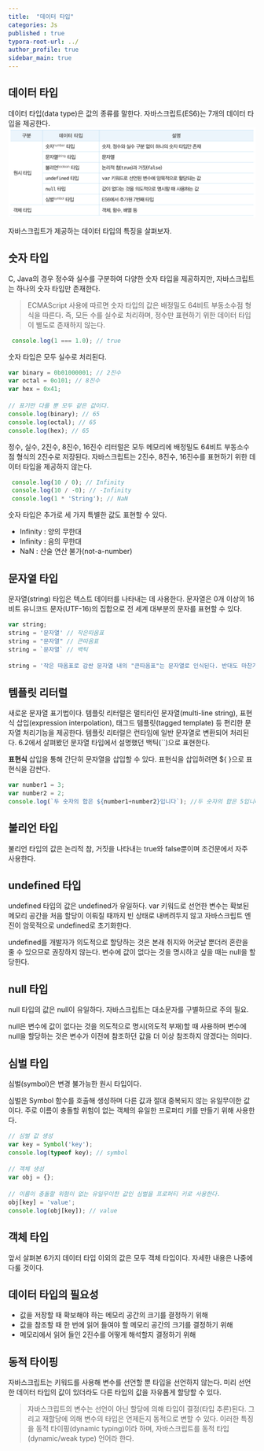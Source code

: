 ```yaml
---
title:  "데이터 타입"
categories: Js
published : true
typora-root-url: ../
author_profile: true
sidebar_main: true
---
```

## 데이터 타입
데이터 타입(data type)은 값의 종류를 말한다. 자바스크립트(ES6)는 7개의 데이터 타입을 제공한다.
<img src="/images/2023-10-25-DataType/datatype.jpeg" />

자바스크립트가 제공하는 데이터 타입의 특징을 살펴보자.

## 숫자 타입
C, Java의 경우 정수와 실수를 구분하여 다양한 숫자 타입을 제공하지만, 자바스크립트는 하나의 숫자 타입만 존재한다.
> ECMAScript 사용에 따르면 숫자 타입의 값은 배정밀도 64비트 부동소수점 형식을 따른다. 즉, 모든 수를 실수로 처리하며, 정수만 표현하기 위한 데이터 타입이 별도로 존재하지 않는다.

```javascript
 console.log(1 === 1.0); // true
 ```
 숫자 타입은 모두 실수로 처리된다.

 ```javascript
 var binary = 0b01000001; // 2진수
var octal = 0o101; // 8진수
var hex = 0x41;

// 표기만 다를 뿐 모두 같은 값이다.
console.log(binary); // 65
console.log(octal); // 65
console.log(hex); // 65
 ```
 정수, 실수, 2진수, 8진수, 16진수 리터럴은 모두 메모리에 배정밀도 64비트 부동소수점 형식의 2진수로 저장된다. 자바스크립트는 2진수, 8진수, 16진수를 표현하기 위한 데이터 타입을 제공하지 않는다.

```javascript
 console.log(10 / 0); // Infinity
 console.log(10 / -0); // -Infinity
 console.log(1 * 'String'); // NaN
 ```
 숫자 타입은 추가로 세 가지 특별한 값도 표현할 수 있다.
- Infinity : 양의 무한대
- Infinity : 음의 무한대
- NaN : 산술 연산 불가(not-a-number)

## 문자열 타입
문자열(string) 타입은 텍스트 데이터를 나타내는 데 사용한다. 문자열은 0개 이상의 16비트 유니코드 문자(UTF-16)의 집합으로 전 세계 대부분의 문자를 표현할 수 있다.

```javascript
var string;
string = '문자열' // 작은따옴표
string = "문자열" // 큰따옴표
string = `문자열` // 백틱

string = '작은 따옴표로 감싼 문자열 내의 "큰따옴표"는 문자열로 인식된다. 반대도 마찬가지';
 ```
## 템플릿 리터럴
새로운 문자열 표기법이다.
템플릿 리터럴은 멀티라인 문자열(multi-line string), 표현식 삽입(expression interpolation), 태그드 템플릿(tagged template) 등 편리한 문자열 처리기능을 제공한다.
템플릿 리터럴은 런타임에 일반 문자열로 변환되어 처리된다. 6.2에서 살펴봤던 문자열 타입에서 설명했던 백틱(``)으로 표현한다.

**표현식** 삽입을 통해 간단히 문자열을 삽입할 수 있다. 표현식을 삽입하려면 ${ }으로 표현식을 감싼다.
```javascript
var number1 = 3;
var number2 = 2;
console.log(`두 숫자의 합은 ${number1+number2}입니다`); //두 숫자의 합은 5입니다
 ```
## 불리언 타입
불리언 타입의 값은 논리적 참, 거짓을 나타내는 true와 false뿐이며 조건문에서 자주 사용한다.

## undefined 타입
undefined 타입의 값은 undefined가 유일하다.
var 키워드로 선언한 변수는 확보된 메모리 공간을 처음 할당이 이뤄질 때까지 빈 상태로 내버려두지 않고 자바스크립트 엔진이 암묵적으로 undefined로 초기화한다.

undefined를 개발자가 의도적으로 할당하는 것은 본래 취지와 어긋날 뿐더러 혼란을 줄 수 있으므로 권장하지 않는다.
변수에 값이 없다는 것을 명시하고 싶을 때는 null을 할당한다.

## null 타입
null 타입의 값은 null이 유일하다. 자바스크립트는 대소문자를 구별하므로 주의 필요.

null은 변수에 값이 없다는 것을 의도적으로 명시(의도적 부재)할 때 사용하며 변수에 null을 할당하는 것은 변수가 이전에 참조하던 값을 더 이상 참조하지 않겠다는 의미다.

## 심벌 타입
심벌(symbol)은 변경 불가능한 원시 타입이다.

심벌은 Symbol 함수를 호출해 생성하며 다른 값과 절대 중복되지 않는 유일무이한 값이다.
주로 이름이 충돌할 위험이 없는 객체의 유일한 프로퍼티 키를 만들기 위해 사용한다.
```javascript
// 심벌 값 생성
var key = Symbol('key');
console.log(typeof key); // symbol

// 객체 생성
var obj = {};

// 이름이 충돌할 위험이 없는 유일무이한 값인 심벌을 프로퍼티 키로 사용한다.
obj[key] = 'value';
console.log(obj[key]); // value
 ```
## 객체 타입
앞서 살펴본 6가지 데이터 타입 이외의 값은 모두 객체 타입이다.
자세한 내용은 나중에 다룰 것이다.

## 데이터 타입의 필요성
- 값을 저장할 때 확보해야 하는 메모리 공간의 크기를 결정하기 위해
- 값을 참조할 때 한 번에 읽어 들여야 할 메모리 공간의 크기를 결정하기 위해
- 메모리에서 읽어 들인 2진수를 어떻게 해석할지 결정하기 위해

## 동적 타이핑
자바스크립트는 키워드를 사용해 변수를 선언할 뿐 타입을 선언하지 않는다. 미리 선언한 데이터 타입의 값이 있더라도 다른 타입의 값을 자유롭게 할당할 수 있다.
> 자바스크립트의 변수는 선언이 아닌 할당에 의해 타입이 결정(타입 추론)된다. 그리고 재할당에 의해 변수의 타입은 언제든지 동적으로 변할 수 있다.
이러한 특징을 동적 타이핑(dynamic typing)이라 하며, 자바스크립트를 동적 타입(dynamic/weak type) 언어라 한다.
